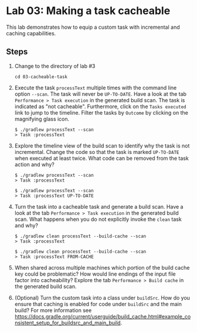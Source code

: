 Lab 03: Making a task cacheable
===============================

This lab demonstrates how to equip a custom task with incremental and caching capabilities.

Steps
-----

1. Change to the directory of lab #3

    ```
    cd 03-cacheable-task
    ```

2. Execute the task `processText` multiple times with the command line option `--scan`. The task will never be `UP-TO-DATE`. 
Have a look at the tab `Performance > Task execution` in the generated build scan. The task is indicated as "not cacheable". 
Furthermore, click on the `Tasks executed` link to jump to the timeline. Filter the tasks by `Outcome` by clicking on the 
magnifying glass icon.

   ```
   $ ./gradlew processText --scan
   > Task :processText
   ```

3. Explore the timeline view of the build scan to identify why the task is not incremental. Change the code so that the 
task is marked `UP-TO-DATE` when executed at least twice. What code can be removed from the task action and why?

    ```
    $ ./gradlew processText --scan
    > Task :processText

    $ ./gradlew processText --scan
    > Task :processText UP-TO-DATE
    ```

4. Turn the task into a cacheable task and generate a build scan. Have a look at the tab `Performance > Task execution` 
in the generated build scan. What happens when you do not explicitly invoke the `clean` task and why?

    ```
    $ ./gradlew clean processText --build-cache --scan
    > Task :processText

    $ ./gradlew clean processText --build-cache --scan
    > Task :processText FROM-CACHE
    ```

5. When shared across multiple machines which portion of the build cache key could be problematic? How would line endings
of the input file factor into cacheability? Explore the tab `Performance > Build cache` in the generated build scan.

6. (Optional) Turn the custom task into a class under `buildSrc`. How do you ensure that caching is enabled for code 
under `buildSrc` and the main build? For more information see https://docs.gradle.org/current/userguide/build_cache.html#example_consistent_setup_for_buildsrc_and_main_build.
